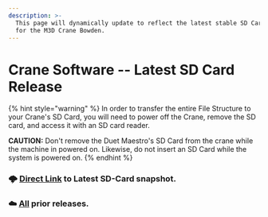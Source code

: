 ```yaml
---
description: >-
  This page will dynamically update to reflect the latest stable SD Card Release
  for the M3D Crane Bowden.
---
```


# Crane Software -- Latest SD Card Release

{% hint style="warning" %}
In order to transfer the entire File Structure to your Crane's SD Card, you will need to power off the Crane, remove the SD card, and access it with an SD card reader.  
  
**CAUTION:**  Don't remove the Duet Maestro's SD Card from the crane while the machine in powered on.  Likewise, do not insert an SD Card while the system is powered on.
{% endhint %}

### 🌩      [Direct Link](https://github.com/PrintM3D/Crane/releases/download/v0.1/Full_Bowden_SDCard.zip) to Latest SD-Card snapshot.

### ☁️      [All](https://github.com/printm3d/Crane/releases) prior releases.



